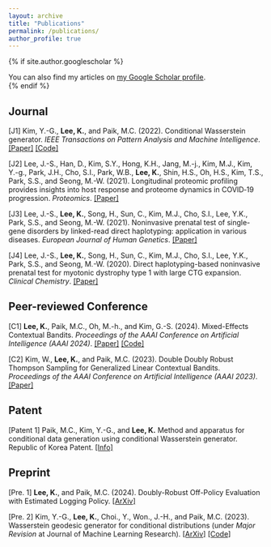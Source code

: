 ```yaml
---
layout: archive
title: "Publications"
permalink: /publications/
author_profile: true
---
```


{% if site.author.googlescholar %}
  <div class="wordwrap">You can also find my articles on <a href="{{site.author.googlescholar}}">my Google Scholar profile</a>.</div>
{% endif %}

## Journal
[J1] Kim, Y.-G., **Lee, K.**, and Paik, M.C. (2022). Conditional Wasserstein generator. *IEEE Transactions on Pattern Analysis and Machine Intelligence*. [[Paper]](https://ieeexplore.ieee.org/abstract/document/9944913) [[Code]](https://github.com/kyg0910/Conditional-Wasserstein-Generator)

[J2] Lee, J.-S., Han, D., Kim, S.Y., Hong, K.H., Jang, M.-j., Kim, M.J., Kim, Y.-g., Park, J.H., Cho, S.I., Park, W.B., **Lee, K.**, Shin, H.S., Oh, H.S., Kim, T.S., Park, S.S., and Seong, M.-W. (2021). Longitudinal proteomic profiling provides insights into host response and proteome dynamics in COVID‐19 progression. *Proteomics*. [[Paper]](https://analyticalsciencejournals.onlinelibrary.wiley.com/doi/abs/10.1002/pmic.202000278)

[J3] Lee, J.-S., **Lee, K.**, Song, H., Sun, C., Kim, M.J., Cho, S.I., Lee, Y.K., Park, S.S., and Seong, M.-W. (2021). Noninvasive prenatal test of single-gene disorders by linked-read direct haplotyping: application in various diseases. *European Journal of Human Genetics*. [[Paper]](https://www.nature.com/articles/s41431-020-00759-9)

[J4] Lee, J.-S., **Lee, K.**, Song, H., Sun, C., Kim, M.J., Cho, S.I., Lee, Y.K., Park, S.S., and Seong, M.-W. (2020). Direct haplotyping-based noninvasive prenatal test for myotonic dystrophy type 1 with large CTG expansion. *Clinical Chemistry*. [[Paper]](https://academic.oup.com/clinchem/article/66/4/614/5804948)

## Peer-reviewed Conference
[C1] **Lee, K.**, Paik, M.C., Oh, M.-h., and Kim, G.-S. (2024). Mixed-Effects Contextual Bandits. *Proceedings of the AAAI Conference on Artificial Intelligence (AAAI 2024)*. [[Paper]](https://ojs.aaai.org/index.php/AAAI/article/view/29243) [[Code]](https://github.com/KyungbokLee/Mixed-Effects-Contextual-Bandits)

[C2] Kim, W., **Lee, K.**, and Paik, M.C. (2023). Double Doubly Robust Thompson Sampling for Generalized Linear Contextual Bandits. *Proceedings of the AAAI Conference on Artificial Intelligence (AAAI 2023)*. [[Paper]](https://ojs.aaai.org/index.php/AAAI/article/view/26001/25773)

## Patent
[Patent 1] Paik, M.C., Kim, Y.-G., and **Lee, K.** Method and apparatus for conditional data generation using conditional Wasserstein generator. Republic of Korea Patent. [[Info]](https://doi.org/10.8080/1020210105611)

## Preprint
[Pre. 1] **Lee, K.**, and Paik, M.C. (2024). Doubly-Robust Off-Policy Evaluation with Estimated Logging Policy. [[ArXiv]](https://arxiv.org/abs/2404.01830)

[Pre. 2] Kim, Y.-G., **Lee, K.**, Choi., Y., Won., J.-H., and Paik, M.C. (2023). Wasserstein geodesic generator for conditional distributions (under *Major Revision* at Journal of Machine Learning Research). [[ArXiv]](http://arxiv.org/abs/2308.10145) [[Code]](https://github.com/kyg0910/Wasserstein-Geodesic-Generator-for-Conditional-Distributions)


 

